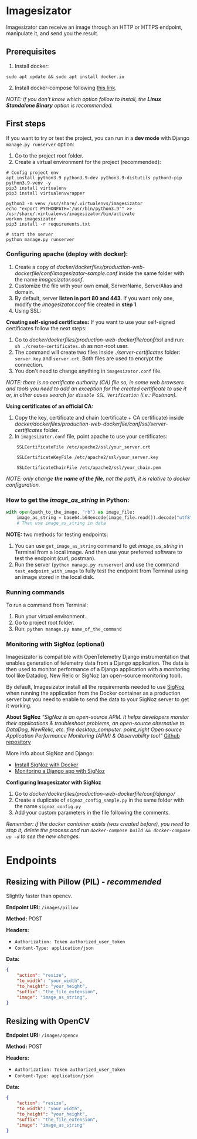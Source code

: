 # Imagesizator
Imagesizator can receive an image through an HTTP or HTTPS endpoint, manipulate it, and send you the result.

## Prerequisites
1. Install docker:
```shell
sudo apt update && sudo apt install docker.io
```
2. Install docker-compose following [this link](https://docs.docker.com/compose/install/).

*NOTE: if you don't know which option follow to install, the **Linux Standalone Binary** option is recommended.*

## First steps
If you want to try or test the project, you can run in a **dev mode** with Django ``manage.py runserver`` option:
1. Go to the project root folder.
2. Create a virtual environment for the project (recommended):
```shell
# Config project env
apt install python3.9 python3.9-dev python3.9-distutils python3-pip python3.9-venv -y
pip3 install virtualenv
pip3 install virtualenvwrapper

python3 -m venv /usr/share/.virtualenvs/imagesizator
echo "export PYTHONPATH='/usr/bin/python3.9'" >> /usr/share/.virtualenvs/imagesizator/bin/activate
workon imagesizator
pip3 install -r requirements.txt

# start the server
python manage.py runserver
```

### Configuring apache (deploy with docker):

1. Create a copy of *docker/dockerfiles/production-web-dockerfile/conf/imagesizator-sample.conf* inside the same folder with the name *imagesizator.conf*.
2. Customize the file with your own email, ServerName, ServerAlias and domain.
3. By default, server **listen in port 80 and 443**. If you want only one, modify the *imagesizator.conf* file created in **step 1**.
4. Using SSL:

**Creating self-signed certificates:**
If you want to use your self-signed certificates follow the next steps:
1. Go to *docker/dockerfiles/production-web-dockerfile/conf/ssl* and run: ``sh ./create-certificates.sh`` as non-root user.
2. The command will create two files inside *./server-certificates* folder: ``server.key`` and ``server.crt``. Both files are used to encrypt the connection.
3. You don't need to change anything in ``imagesizator.conf`` file.

*NOTE: there is no certificate authority (CA) file so, in some web browsers and tools you need to add an exception for the created certificate to use it or, in other cases search for ``disable SSL Verification`` (i.e.: Postman).*

**Using certificates of an official CA:**
1. Copy the key, certificate and chain (certificate + CA certificate) inside *docker/dockerfiles/production-web-dockerfile/conf/ssl/server-certificates* folder.
2. In ``imagesizator.conf`` file, point apache to use your certificates:
```
    SSLCertificateFile /etc/apache2/ssl/your_server.crt
    
    SSLCertificateKeyFile /etc/apache2/ssl/your_server.key
    
    SSLCertificateChainFile /etc/apache2/ssl/your_chain.pem
```

*NOTE: only change **the name of the file**, not the path, it is relative to docker configuration.*

### How to get the *image_as_string* in Python:
```python
with open(path_to_the_image, "rb") as image_file:
    image_as_string = base64.b64encode(image_file.read()).decode("utf8")  # -> bytes_string
    # Then use image_as_string in data
```

**NOTE:** two methods for testing endpoints:
1. You can use ``get_image_as_string`` command to get *image_as_string* in Terminal from a local image. And then use your preferred software to test the endpoint (curl, postman).
2. Run the server (``python manage.py runserver``) and use the command ``test_endpoint_with_image`` to fully test the endpoint from Terminal using an image stored in the local disk.

### Running commands
To run a command from Terminal:
1. Run your virtual environment.
2. Go to project root folder.
3. Run: ``python manage.py name_of_the_command``

### Monitoring with SigNoz (optional)

Imagesizator is compatible with OpenTelemetry Django instrumentation that enables generation of telemetry data from a Django application. The data is then used to monitor performance of a Django application with a monitoring tool like Datadog, New Relic or SigNoz (an open-source monitoring tool).

By default, Imagesizator install all the requirements needed to use [SigNoz](https://signoz.io/docs/) when running the application from the Docker container as a production server but you need to enable to send the data to your SigNoz server to get it working.

**About SigNoz**
*"SigNoz is an open-source APM. It helps developers monitor their applications & troubleshoot problems, an open-source alternative to DataDog, NewRelic, etc. fire desktop_computer. point_right Open source Application Performance Monitoring (APM) & Observability tool"* [Github repository](https://github.com/SigNoz/signoz)

More info about SigNoz and Django:
- [Install SigNoz with Docker](https://signoz.io/docs/install/docker)
- [Monitoring a Django app with SigNoz](https://signoz.io/blog/opentelemetry-django/)

**Configuring Imagesizator with SigNoz**
1. Go to *docker/dockerfiles/production-web-dockerfile/conf/django/*
2. Create a duplicate of ``signoz_config_sample.py`` in the same folder with the name ``signoz_config.py``
3. Add your custom parameters in the file following the comments.

*Remember: if the docker container exists (was created before), you need to stop it, delete the process and run ``docker-compose build && docker-compose up -d`` to see the new changes.*

# Endpoints

## Resizing with Pillow (PIL) - *recommended*
Slightly faster than opencv.

**Endpoint URI:** ``/images/pillow``

**Method:** POST

**Headers:**
- ``Authorization: Token authorized_user_token``
- ``Content-Type: application/json``

**Data:**
```json
{
    "action": "resize",
    "to_width": "your_width",
    "to_height": "your_height",
    "suffix": "the_file_extension",
    "image": "image_as_string",
}
```

## Resizing with OpenCV
**Endpoint URI:** ``/images/opencv``

**Method:** POST

**Headers:**
- ``Authorization: Token authorized_user_token``
- ``Content-Type: application/json``

**Data:**
```json
{
    "action": "resize",
    "to_width": "your_width",
    "to_height": "your_height",
    "suffix": "the_file_extension",
    "image": "image_as_string" 
}
```
